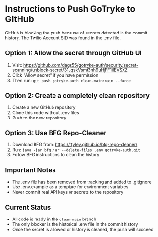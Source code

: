 # Instructions to Push GoTryke to GitHub

GitHub is blocking the push because of secrets detected in the commit history. The Twilio Account SID was found in the .env file.

## Option 1: Allow the secret through GitHub UI
1. Visit: https://github.com/dagz55/gotryke-auth/security/secret-scanning/unblock-secret/31JqskVsmt3nh9uHjFF1ilEVSXZ
2. Click "Allow secret" if you have permission
3. Then run: `git push gotryke-auth clean-main:main --force`

## Option 2: Create a completely clean repository
1. Create a new GitHub repository
2. Clone this code without .env files
3. Push to the new repository

## Option 3: Use BFG Repo-Cleaner
1. Download BFG from: https://rtyley.github.io/bfg-repo-cleaner/
2. Run: `java -jar bfg.jar --delete-files .env gotryke-auth.git`
3. Follow BFG instructions to clean the history

## Important Notes
- The .env file has been removed from tracking and added to .gitignore
- Use .env.example as a template for environment variables
- Never commit real API keys or secrets to the repository

## Current Status
- All code is ready in the `clean-main` branch
- The only blocker is the historical .env file in the commit history
- Once the secret is allowed or history is cleaned, the push will succeed